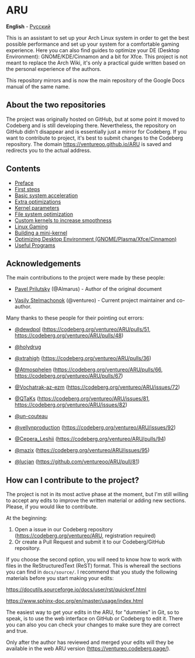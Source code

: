 # ARU


**English** - [Русский][ru]

This is an assistant to set up your Arch Linux system in order to get
the best possible performance and set up your system for a comfortable gaming experience. Here
you can also find guides to optimize your DE (Desktop Environment):
GNOME/KDE/Cinnamon and a bit for Xfce. This project is not meant to replace the Arch
Wiki, it's only a practical guide written based on the personal experience of the authors.

This repository mirrors and is now the main repository of the Google Docs manual of the same name.

## About the two repositories

The project was originally hosted on GitHub, but at some point it moved to Codeberg and is
still developing there. Nevertheless, the repository on GitHub didn't disappear and
is essentially just a mirror for Codeberg. If you want to contribute to
project, it's best to submit changes to the Codeberg repository. The domain
https://ventureoo.github.io/ARU is saved and redirects you to the actual address.

## Contents

- [Preface](https://ventureo.codeberg.page/source/preface.html)
- [First steps](https://ventureo.codeberg.page/source/first-steps.html)
- [Basic system acceleration](https://ventureo.codeberg.page/source/generic-system-acceleration.html)
- [Extra optimizations](https://ventureo.codeberg.page/source/extra-optimizations.html)
- [Kernel parameters](https://ventureo.codeberg.page/source/kernel-parameters.html)
- [File system optimization](https://ventureo.codeberg.page/source/file-systems.html)
- [Custom kernels to increase smoothness](https://ventureo.codeberg.page/source/custom-kernels.html)
- [Linux Gaming](https://ventureo.codeberg.page/source/linux-gaming.html)
- [Building a mini-kernel](https://ventureo.codeberg.page/source/mini-kernel.html)
- [Optimizing Desktop Environment (GNOME/Plasma/Xfce/Cinnamon)](https://ventureo.codeberg.page/source/de-optimizations.html)
- [Useful Programs](https://ventureo.codeberg.page/source/useful-programs.html)

## Acknowledgements

The main contributions to the project were made by these people:

- [Pavel Prilutsky](https://vk.com/ustavchiy) (@Almarus) - Author of the original document

- [Vasily Stelmachonok](https://vk.com/ventureo) (@ventureo) - Current project maintainer and co-author. 

Many thanks to these people for their pointing out errors:
 
- [@dewdpol](https://github.com/dewdpol) (https://codeberg.org/ventureo/ARU/pulls/51, https://codeberg.org/ventureo/ARU/pulls/48)

- [@holydrug](https://github.com/holydrug)

- [@xtrahigh](https://github.com/xtrahigh) (https://codeberg.org/ventureo/ARU/pulls/36)

- [@Atmosphelen](https://github.com/Atmosphelen) (https://codeberg.org/ventureo/ARU/pulls/66, https://codeberg.org/ventureo/ARU/pulls/67)

- [@Vochatrak-az-ezm](https://github.com/Vochatrak-az-ezm) (https://codeberg.org/ventureo/ARU/issues/72)

- [@QTaKs](https://codeberg.org/QTaKs) (https://codeberg.org/ventureo/ARU/issues/81, https://codeberg.org/ventureo/ARU/issues/82)

- [@un-couteau](https://vk.com/kukuruz2222)

- [@vellynproduction](https://codeberg.org/vellynproduction) (https://codeberg.org/ventureo/ARU/issues/92)

- [@Cepera_Leshii](https://codeberg.org/Cepera_Leshii) (https://codeberg.org/ventureo/ARU/pulls/94)

- [@mazix](https://codeberg.org/mazix) (https://codeberg.org/ventureo/ARU/issues/95)

- [@lucjan](https://github.com/sirlucjan) (https://github.com/ventureoo/ARU/pull/81)

## How can I contribute to the project?

The project is not in its most active phase at the moment, but I'm still
willing to accept any edits to improve the written material or
adding new sections. Please, if you would like to contribute.

At the beginning:

1) Open a issue in our Codeberg repository (https://codeberg.org/ventureo/ARU, registration required)
2) Or create a Pull Request and submit it to our Codeberg/GitHub repository.

If you choose the second option, you will need to
know how to work with files in the ReStructuredText (ReST) format.
This is whereall the sections you can find in ``docs/source/``.
I recommend that you study the following materials
before you start making your edits:

https://docutils.sourceforge.io/docs/user/rst/quickref.html

https://www.sphinx-doc.org/en/master/usage/index.html

The easiest way to get your edits in the ARU, for "dummies" in Git, so to speak,
is to use the web interface on GitHub or Codeberg to edit it. There you can also
you can check your changes to make sure they are correct and true.

Only after the author has reviewed and merged your edits will they be available in the web
ARU version (https://ventureo.codeberg.page/). 

[ru]: README.ru.md
